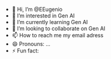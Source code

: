 - 👋 Hi, I’m @EEugenio
- 👀 I’m interested in Gen AI
- 🌱 I’m currently learning Gen AI
- 💞️ I’m looking to collaborate on Gen AI
- 📫 How to reach me my email adress
- 😄 Pronouns: ...
- ⚡ Fun fact: 

<!---
EEugenio/EEugenio is a ✨ special ✨ repository because its `README.md` (this file) appears on your GitHub profile.
You can click the Preview link to take a look at your changes.
--->
